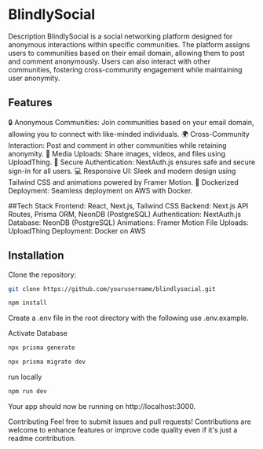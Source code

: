 # BlindlySocial

Description
BlindlySocial is a social networking platform designed for anonymous interactions within specific communities. The platform assigns users to communities based on their email domain, allowing them to post and comment anonymously. Users can also interact with other communities, fostering cross-community engagement while maintaining user anonymity.

 ## Features 
🔒 Anonymous Communities: Join communities based on your email domain, allowing you to connect with like-minded individuals.
🌍 Cross-Community Interaction: Post and comment in other communities while retaining anonymity.
📁 Media Uploads: Share images, videos, and files using UploadThing.
🔐 Secure Authentication: NextAuth.js ensures safe and secure sign-in for all users.
💻 Responsive UI: Sleek and modern design using Tailwind CSS and animations powered by Framer Motion.
🚀 Dockerized Deployment: Seamless deployment on AWS with Docker.


##Tech Stack
Frontend: React, Next.js, Tailwind CSS
Backend: Next.js API Routes, Prisma ORM, NeonDB (PostgreSQL)
Authentication: NextAuth.js
Database: NeonDB (PostgreSQL)
Animations: Framer Motion
File Uploads: UploadThing
Deployment: Docker on AWS


## Installation
Clone the repository:
```bash
git clone https://github.com/yourusername/blindlysocial.git
```

```bash
npm install
```

Create a .env file in the root directory with the following use .env.example.

Activate Database

```bash
npx prisma generate
```

```bash
npx prisma migrate dev
```
run locally
```bash
npm run dev
```
Your app should now be running on http://localhost:3000.


Contributing
Feel free to submit issues and pull requests! Contributions are welcome to enhance features or improve code quality even if it's just a readme contribution.
